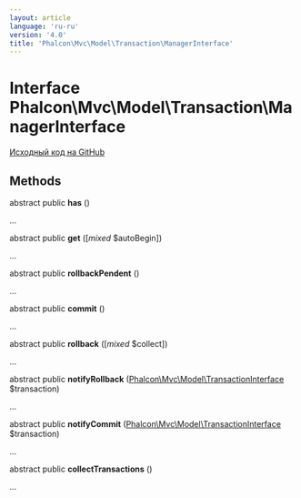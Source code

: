 ```yaml
---
layout: article
language: 'ru-ru'
version: '4.0'
title: 'Phalcon\Mvc\Model\Transaction\ManagerInterface'
---
```

# Interface **Phalcon\Mvc\Model\Transaction\ManagerInterface**

<a href="https://github.com/phalcon/cphalcon/tree/v4.0.0/phalcon/mvc/model/transaction/managerinterface.zep" class="btn btn-default btn-sm">Исходный код на GitHub</a>

## Methods

abstract public **has** ()

...

abstract public **get** ([*mixed* $autoBegin])

...

abstract public **rollbackPendent** ()

...

abstract public **commit** ()

...

abstract public **rollback** ([*mixed* $collect])

...

abstract public **notifyRollback** ([Phalcon\Mvc\Model\TransactionInterface](Phalcon_Mvc_Model_TransactionInterface) $transaction)

...

abstract public **notifyCommit** ([Phalcon\Mvc\Model\TransactionInterface](Phalcon_Mvc_Model_TransactionInterface) $transaction)

...

abstract public **collectTransactions** ()

...
